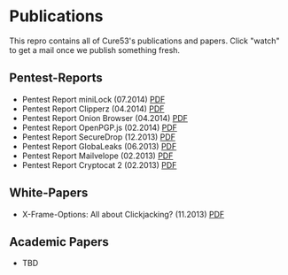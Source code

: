 Publications
============

This repro contains all of Cure53's publications and papers. 
Click "watch" to get a mail once we publish something fresh.

## Pentest-Reports

 * Pentest Report miniLock (07.2014) [PDF](https://github.com/cure53/Publications/blob/master/pentest-report_minilock.pdf?raw=true)
 * Pentest Report Clipperz (04.2014) [PDF](https://github.com/cure53/Publications/blob/master/pentest-report_clipperz.pdf?raw=true)
 * Pentest Report Onion Browser (04.2014) [PDF](https://github.com/cure53/Publications/blob/master/pentest-report_onion-browser.pdf?raw=true)
 * Pentest Report OpenPGP.js (02.2014) [PDF](https://github.com/cure53/Publications/blob/master/pentest-report_openpgpjs.pdf?raw=true)
 * Pentest Report SecureDrop (12.2013) [PDF](https://github.com/cure53/Publications/blob/master/pentest-report_securedrop.pdf?raw=true)
 * Pentest Report GlobaLeaks (06.2013) [PDF](https://github.com/cure53/Publications/blob/master/pentest-report_globaleaks.pdf?raw=true)
 * Pentest Report Mailvelope (02.2013) [PDF](https://github.com/cure53/Publications/blob/master/pentest-report_mailvelope.pdf?raw=true)
 * Pentest Report Cryptocat 2 (02.2013) [PDF](https://github.com/cure53/Publications/blob/master/pentest-report_cryptocat.pdf?raw=true)
 
## White-Papers

 * X-Frame-Options: All about Clickjacking? (11.2013) [PDF](https://github.com/cure53/Publications/blob/master/xfo-clickjacking.pdf?raw=true)
 
## Academic Papers

 * TBD
